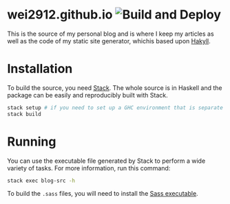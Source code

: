# wei2912.github.io ![Build and Deploy](https://github.com/wei2912/blog-src/workflows/Build%20and%20Deploy/badge.svg)

This is the source of my personal blog and is where I keep my articles as well
as the code of my static site generator, whichis based upon
[Hakyll](https://jaspervdj.be/hakyll/).

# Installation

To build the source, you need [Stack](https://www.haskellstack.org/). The whole
source is in Haskell and the package can be easily and reproducibly built with
Stack.

```bash
stack setup # if you need to set up a GHC environment that is separate from your system
stack build
```

# Running

You can use the executable file generated by Stack to perform a wide variety of
tasks. For more information, run this command:

```bash
stack exec blog-src -h
```

To build the `.sass` files, you will need to install the [Sass executable](https://sass-lang.com/install).
